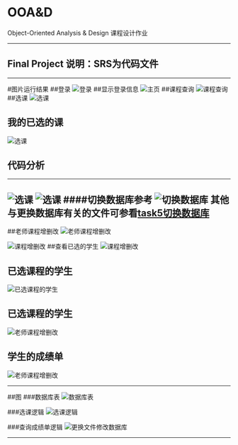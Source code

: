 # OOA&D
Object-Oriented Analysis &amp; Design 课程设计作业

-------------

## Final Project 说明：SRS为代码文件
----------------------------
#图片运行结果
##登录
![登录](https://github.com/muxiaobai/OOAD/blob/master/task6/201607012041.png "登录")
##显示登录信息
![主页](https://github.com/muxiaobai/OOAD/blob/master/task6/201607012042.png "主页")
##课程查询
![课程查询](https://github.com/muxiaobai/OOAD/blob/master/task6/201607011958.png "课程查询")
##选课
![选课](https://github.com/muxiaobai/OOAD/blob/master/task6/201607011959.png "选课")
## 我的已选的课
![选课](https://github.com/muxiaobai/OOAD/blob/master/task6/201607012002.png "选课")

## 代码分析
-----------------------------
![选课](https://github.com/muxiaobai/OOAD/blob/master/task6/201607012003.png "选课")
![选课](https://github.com/muxiaobai/OOAD/blob/master/task6/201607012004.png "选课")
####切换数据库参考
![切换数据库](https://github.com/muxiaobai/OOAD/blob/master/task6/201607012008.png "切换数据库")
其他与更换数据库有关的文件可参看[task5切换数据库](https://github.com/muxiaobai/OOAD/tree/master/task5)
-----------------------------
##老师课程增删改
![老师课程增删改](https://github.com/muxiaobai/OOAD/blob/master/task6/201607012001.png "老师课程增删改")

![课程增删改](https://github.com/muxiaobai/OOAD/blob/master/task6/201607011960.png "课程增删改")
##查看已选的学生
![课程增删改](https://github.com/muxiaobai/OOAD/blob/master/task6/201607012000.png "课程增删改")

## 已选课程的学生
![已选课程的学生](https://github.com/muxiaobai/OOAD/blob/master/task6/201607012000.png "老师课程增删改")

## 已选课程的学生
![老师课程增删改](https://github.com/muxiaobai/OOAD/blob/master/task6/201607012000.png "老师课程增删改")

## 学生的成绩单
![老师课程增删改](https://github.com/muxiaobai/OOAD/blob/master/task6/201607012000.png "老师课程增删改")

--------------------------------
##图
###数据库表
![数据库表](https://github.com/muxiaobai/OOAD/blob/master/task6/SRS.png "数据库表")

###选课逻辑
![选课逻辑](https://github.com/muxiaobai/OOAD/blob/master/task6/201607012045.png "选课逻辑")

###查询成绩单逻辑
![更换文件修改数据库](https://github.com/muxiaobai/OOAD/blob/master/task6/201607012043.png "title")

--------------
